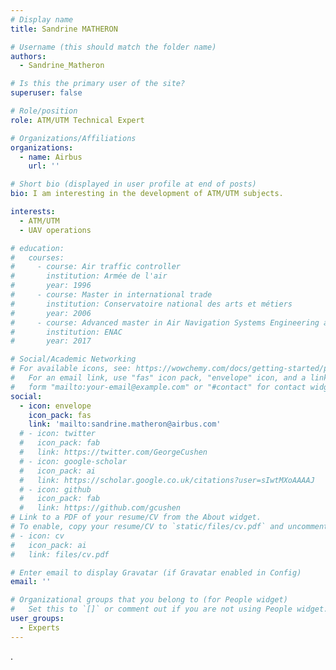 ```yaml
---
# Display name
title: Sandrine MATHERON

# Username (this should match the folder name)
authors:
  - Sandrine_Matheron

# Is this the primary user of the site?
superuser: false

# Role/position
role: ATM/UTM Technical Expert

# Organizations/Affiliations
organizations:
  - name: Airbus
    url: ''

# Short bio (displayed in user profile at end of posts)
bio: I am interesting in the development of ATM/UTM subjects.

interests:
  - ATM/UTM
  - UAV operations

# education:
#   courses:
#     - course: Air traffic controller 
#       institution: Armée de l'air
#       year: 1996
#     - course: Master in international trade
#       institution: Conservatoire national des arts et métiers
#       year: 2006
#     - course: Advanced master in Air Navigation Systems Engineering and Operations
#       institution: ENAC
#       year: 2017

# Social/Academic Networking
# For available icons, see: https://wowchemy.com/docs/getting-started/page-builder/#icons
#   For an email link, use "fas" icon pack, "envelope" icon, and a link in the
#   form "mailto:your-email@example.com" or "#contact" for contact widget.
social:
  - icon: envelope
    icon_pack: fas
    link: 'mailto:sandrine.matheron@airbus.com'
  # - icon: twitter
  #   icon_pack: fab
  #   link: https://twitter.com/GeorgeCushen
  # - icon: google-scholar
  #   icon_pack: ai
  #   link: https://scholar.google.co.uk/citations?user=sIwtMXoAAAAJ
  # - icon: github
  #   icon_pack: fab
  #   link: https://github.com/gcushen
# Link to a PDF of your resume/CV from the About widget.
# To enable, copy your resume/CV to `static/files/cv.pdf` and uncomment the lines below.
# - icon: cv
#   icon_pack: ai
#   link: files/cv.pdf

# Enter email to display Gravatar (if Gravatar enabled in Config)
email: ''

# Organizational groups that you belong to (for People widget)
#   Set this to `[]` or comment out if you are not using People widget.
user_groups:
  - Experts
---
```

.
